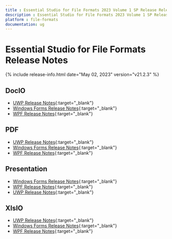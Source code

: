 ```yaml
---
title : Essential Studio for File Formats 2023 Volume 1 SP Release Release Notes  
description : Essential Studio for File Formats 2023 Volume 1 SP Release Release Notes  
platform : file-formats
documentation: ug
---
```


# Essential Studio for File Formats  Release Notes  

{% include release-info.html date="May 02, 2023" version="v21.2.3" %} 

## DocIO

* [UWP Release Notes](/uwp/release-notes/v21.2.3#docio){:target="_blank"}
* [Windows Forms Release Notes](/windowsforms/release-notes/v21.2.3#docio){:target="_blank"}
* [WPF Release Notes](/wpf/release-notes/v21.2.3#docio){:target="_blank"}


## PDF

* [UWP Release Notes](/uwp/release-notes/v21.2.3#pdf){:target="_blank"}
* [Windows Forms Release Notes](/windowsforms/release-notes/v21.2.3#pdf){:target="_blank"}
* [WPF Release Notes](/wpf/release-notes/v21.2.3#pdf){:target="_blank"}


## Presentation

* [Windows Forms Release Notes](/windowsforms/release-notes/v21.2.3#presentation){:target="_blank"}
* [WPF Release Notes](/wpf/release-notes/v21.2.3#presentation){:target="_blank"}
* [UWP Release Notes](/uwp/release-notes/v21.2.3#presentation){:target="_blank"}


## XlsIO

* [UWP Release Notes](/uwp/release-notes/v21.2.3#xlsio){:target="_blank"}
* [Windows Forms Release Notes](/windowsforms/release-notes/v21.2.3#xlsio){:target="_blank"}
* [WPF Release Notes](/wpf/release-notes/v21.2.3#xlsio){:target="_blank"}